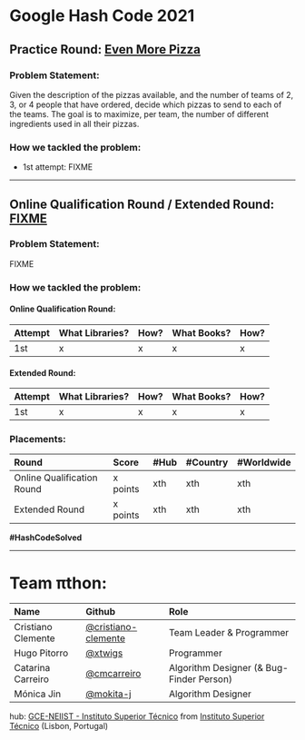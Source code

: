 # Google Hash Code 2021

## Practice Round: [Even More Pizza](practice-round/even_more_pizza.pdf)

### Problem Statement:

Given the description of the pizzas available, and the number of teams of 2, 3, or 4 people that have ordered, decide which pizzas to send to each of the teams.
The goal is to maximize, per team, the number of different ingredients used in all their pizzas.

### How we tackled the problem:

- 1st attempt: FIXME

---

## Online Qualification Round / Extended Round: [FIXME](qualification-round/FIXME.pdf)

### Problem Statement:

FIXME

### How we tackled the problem:

#### Online Qualification Round:


| Attempt | What Libraries? | How? | What Books? | How? |
| :-------| :-------------- | :--- | :---------- | :--- |
| 1st     | x | x | x | x |

#### Extended Round:

| Attempt | What Libraries? | How? | What Books? | How? |
| :-------| :-------------- | :--- | :---------- | :--- |
| 1st     | x | x | x | x |

### Placements:

| Round                      | Score             | #Hub | #Country | #Worldwide |
| :------------------------- | :---------------- | :--- | :------- | :--------- |
| Online Qualification Round | x points | xth  | xth     | xth    |
| Extended Round             | x points | xth  | xth     | xth    |

**#HashCodeSolved**

---

# Team πthon:

| Name               | Github                                                       | Role                                     |
| :----------------- | :----------------------------------------------------------- | :--------------------------------------- |
| Cristiano Clemente | [@cristiano-clemente](https://github.com/cristiano-clemente) | Team Leader & Programmer                 |
| Hugo Pitorro       | [@xtwigs](https://github.com/xtwigs)                         | Programmer                               |
| Catarina Carreiro  | [@cmcarreiro](https://github.com/cmcarreiro)                 | Algorithm Designer (& Bug-Finder Person) |
| Mónica Jin         | [@mokita-j](https://github.com/Mokita-J)                     | Algorithm Designer                       |

hub: [GCE-NEIIST - Instituto Superior Técnico](https://gce.rnl.tecnico.ulisboa.pt/) from [Instituto Superior Técnico](https://tecnico.ulisboa.pt/en/) (Lisbon, Portugal)
